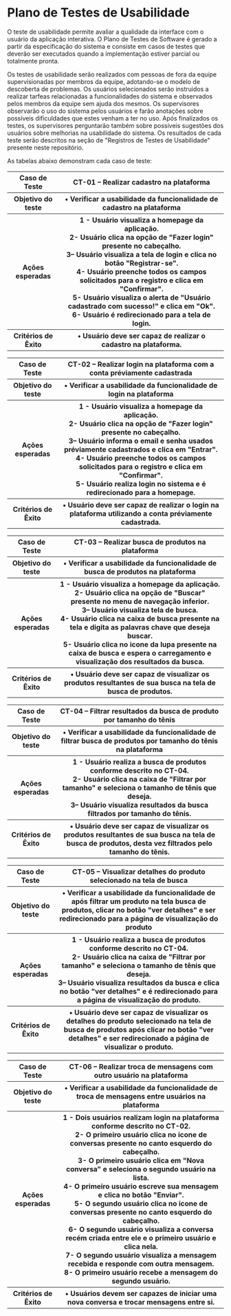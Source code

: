 # Plano de Testes de Usabilidade

O teste de usabilidade permite avaliar a qualidade da interface com o usuário da aplicação interativa. O Plano de Testes de Software é gerado a partir da especificação do sistema e consiste em casos de testes que deverão ser executados quando a implementação estiver parcial ou totalmente pronta.

Os testes de usabilidade serão realizados com pessoas de fora da equipe supervisionadas por membros da equipe, adotando-se o modelo de descoberta de problemas. Os usuários selecionados serão instruidos a realizar tarfeas relacionadas a funcionalidades do sistema e observados pelos membros da equipe sem ajuda dos mesmos. Os supervisores observarão o uso do sistema pelos usuários e farão anotações sobre possíveis dificuldades que estes venham a ter no uso. Após finalizados os testes, os supervisores perguntarão também sobre possíveis sugestões dos usuários sobre melhorias na usabilidade do sistema. Os resultados de cada teste serão descritos na seção de "Registros de Testes de Usabilidade" presente neste repositório.

As tabelas abaixo demonstram cada caso de teste:

<table> 
<tr><th>Caso de Teste </th>
<th>CT-01 – Realizar cadastro na plataforma</th></tr>
<tr><th>Objetivo do teste</th>
  <th>•	Verificar a usabilidade da funcionalidade de cadastro na plataforma</th></tr>
<tr><th>Ações esperadas</th>
  <th>1 - Usuário visualiza a homepage da aplicação.<br>
 2- Usuário clica na opção de "Fazer login" presente no cabeçalho.<br>
 3– Usuário visualiza a tela de login e clica no botão "Registrar-se".<br>
 4- Usuário preenche todos os campos solicitados para o registro e clica em "Confirmar".<br>
 5- Usuário visualiza o alerta de "Usuário cadastrado com sucesso!" e clica em "Ok".<br>
 6- Usuário é redirecionado para a tela de login.</th></tr>
<tr><th>Critérios de Êxito</th>	
  <th>•	Usuário deve ser capaz de realizar o cadastro na plataforma.</th></tr>
  </table>

<table> 
<tr><th>Caso de Teste </th>
<th>CT-02 – Realizar login na plataforma com a conta préviamente cadastrada</th></tr>
<tr><th>Objetivo do teste</th>
  <th>•	Verificar a usabilidade da funcionalidade de login na plataforma</th></tr>
<tr><th>Ações esperadas</th>
  <th>1 - Usuário visualiza a homepage da aplicação.<br>
 2- Usuário clica na opção de "Fazer login" presente no cabeçalho.<br>
 3– Usuário informa o email e senha usados préviamente cadastrados e clica em "Entrar".<br>
 4- Usuário preenche todos os campos solicitados para o registro e clica em "Confirmar".<br>
 5- Usuário realiza login no sistema e é redirecionado para a homepage.</th></tr>
<tr><th>Critérios de Êxito</th>	
  <th>•	Usuário deve ser capaz de realizar o login na plataforma utilizando a conta préviamente cadastrada.</th></tr>
  </table>

<table> 
<tr><th>Caso de Teste </th>
<th>CT-03 – Realizar busca de produtos na plataforma</th></tr>
<tr><th>Objetivo do teste</th>
  <th>•	Verificar a usabilidade da funcionalidade de busca de produtos na plataforma</th></tr>
<tr><th>Ações esperadas</th>
  <th>1 - Usuário visualiza a homepage da aplicação.<br>
 2- Usuário clica na opção de "Buscar" presente no menu de navegação inferior.<br>
 3– Usuário visualiza tela de busca.<br>
 4- Usuário clica na caixa de busca presente na tela e digita as palavras chave que deseja buscar.<br>
 5- Usuário clica no icone da lupa presente na caixa de busca e espera o carregamento e visualização dos resultados da busca.</th></tr>
<tr><th>Critérios de Êxito</th>	
  <th>•	Usuário deve ser capaz de visualizar os produtos resultantes de sua busca na tela de busca de produtos.</th></tr>
  </table>

<table> 
<tr><th>Caso de Teste </th>
<th>CT-04 – Filtrar resultados da busca de produto por tamanho do tênis</th></tr>
<tr><th>Objetivo do teste</th>
  <th>•	Verificar a usabilidade da funcionalidade de filtrar busca de produtos por tamanho do tênis na plataforma</th></tr>
<tr><th>Ações esperadas</th>
  <th>1 - Usuário realiza a busca de produtos conforme descrito no CT-04.<br>
 2- Usuário clica na caixa de "Filtrar por tamanho" e seleciona o tamanho de tênis que deseja.<br>
 3– Usuário visualiza resultados da busca filtrados por tamanho do tênis.</th></tr>
<tr><th>Critérios de Êxito</th>	
  <th>•	Usuário deve ser capaz de visualizar os produtos resultantes de sua busca na tela de busca de produtos, desta vez filtrados pelo tamanho do tênis.</th></tr>
  </table>

<table> 
<tr><th>Caso de Teste </th>
<th>CT-05 – Visualizar detalhes do produto selecionado na tela de busca</th></tr>
<tr><th>Objetivo do teste</th>
  <th>•	Verificar a usabilidade da funcionalidade de após filtrar um produto na tela busca de produtos, clicar no botão "ver detalhes" e ser redirecionado para a página de visualização do produto</th></tr>
<tr><th>Ações esperadas</th>
  <th>1 - Usuário realiza a busca de produtos conforme descrito no CT-04.<br>
 2- Usuário clica na caixa de "Filtrar por tamanho" e seleciona o tamanho de tênis que deseja.<br>
 3– Usuário visualiza resultados da busca e clica no botão "ver detalhes" e é redirecionado para a página de visualização do produto.</th></tr>
<tr><th>Critérios de Êxito</th>	
  <th>•	Usuário deve ser capaz de visualizar os detalhes do produto selecionado na tela de busca de produtos após clicar no botão "ver detalhes" e ser redirecionado a página de visualizar o produto.</th></tr>
  </table>
  
  <table> 
<tr><th>Caso de Teste </th>
<th>CT-06 – Realizar troca de mensagens com outro usuário na plataforma</th></tr>
<tr><th>Objetivo do teste</th>
  <th>•	Verificar a usabilidade da funcionalidade de troca de mensagens entre usuários na plataforma</th></tr>
<tr><th>Ações esperadas</th>
  <th>1 - Dois usuários realizam login na plataforma conforme descrito no CT-02.<br>
 2- O primeiro usuário clica no icone de conversas presente no canto esquerdo do cabeçalho.<br>
 3- O primeiro usuário clica em "Nova conversa" e seleciona o segundo usuário na lista.<br>
 4- O primeiro usuário escreve sua mensagem e clica no botão "Enviar".<br>
 5- O segundo usuário clica no icone de conversas presente no canto esquerdo do cabeçalho.<br>
 6- O segundo usuário visualiza a conversa recém criada entre ele e o primeiro usuário e clica nela.<br>
 7- O segundo usuário visualiza a mensagem recebida e responde com outra mensagem.<br>
 8- O primeiro usuário recebe a mensagem do segundo usuário.</th></tr>
<tr><th>Critérios de Êxito</th>	
  <th>•	Usuários devem ser capazes de iniciar uma nova conversa e trocar mensagens entre si.</th></tr>
  </table>
